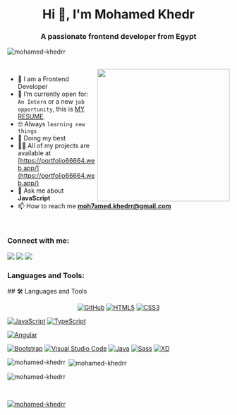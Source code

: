 <h1 align="center">Hi 👋, I'm Mohamed Khedr</h1>
<h3 align="center">A passionate frontend developer from Egypt</h3>

<p align="left">
  <img
    src="https://komarev.com/ghpvc/?username=mohamed-khedrr&label=Profile%20views&color=0e75b6&style=flat"
    alt="mohamed-khedrr"
  />
</p>

<!--=========================  -->
<br />
<img
  align="right"
  src="https://user-images.githubusercontent.com/63050133/156676671-d5b2e362-97d4-4404-9447-dd71ddfea82f.gif"
  width="300px"
/>

- :school: I am a Frontend Developer
- :thinking: I’m currently open for: `An Intern` or a new `job opportunity`, this is [MY RESUME](https://drive.google.com/drive/folders/15h4YsGZtpe7sPXT2NmF42xR1lOQiFIGH).
- :nerd_face: Always `learning new things`
- 🐼 Doing my best 
- 👨‍💻 All of my projects are available at
[https://portfolio66664.web.app/](https://portfolio66664.web.app/) 
- 💬 Ask
me about **JavaScript** 
- 📫 How to reach me **moh7amed.khedrr@gmail.com** 

<br>
<!--=========================  -->

<h3 align="left">Connect with me:</h3>

<p align="left">
  <a href="mailto:mo7amed.khedrr@gmail.com" title="Gmail"
    ><img
      src="https://img.shields.io/badge/gmail-%23F05033.svg?style=for-the-badge&logo=gmail&logoColor=white"
  /></a>
  <a href="https://codeforces.com/profile/mohamed_k" title="LinkedIn"
    ><img
      src="https://img.shields.io/badge/linkedin-%230077B5.svg?style=for-the-badge&logo=linkedin&logoColor=white"
  /></a>
  <a href="https://codeforces.com/profile/mohamed_k" title="CodeForces"
    ><img
      src="https://img.shields.io/badge/CodeForces-%23d21406.svg?style=for-the-badge&logo=codeforces&logoColor=white"
  /></a>
</p>
<!--  -->

<h3 align="left">Languages and Tools:</h3>
## 🛠 Languages and Tools
<br />
<p align="center">
  <a href="https://github.com/" title="GitHub"
    ><img
      src="https://img.shields.io/badge/github-%23121011.svg?style=for-the-badge&logo=github&logoColor=white"
      alt="GitHub"
  /></a>
  <a href="https://www.w3.org/TR/html5/" title="HTML5"
    ><img
      src="https://img.shields.io/badge/html5-%23E34F26.svg?style=for-the-badge&logo=html5&logoColor=white"
      alt="HTML5"
  /></a>
  <a href="https://www.w3.org/Style/CSS/" title="CSS3"
    ><img
      src="https://img.shields.io/badge/css3-%23157122B6.svg?style=for-the-badge&logo=css3&logoColor=white"
      alt="CSS3"
  /></a>

  <a href="https://www.javascript.com/" title="JavaScript"
    ><img
      src="https://img.shields.io/badge/javascript-%23BB9F06.svg?style=for-the-badge&logo=javascript&logoColor=white"
      alt="JavaScript"
  /></a>
  <a href="https://www.typescriptlang.org/" title="TypeScript"
    ><img
      src="https://img.shields.io/badge/typescript-%233178c6.svg?style=for-the-badge&logo=typescript&logoColor=white"
      alt="TypeScript"
  /></a>

  <a href="https://angular.io/start" title="Angular"
    ><img
      src="https://img.shields.io/badge/angular-%23DD0031.svg?style=for-the-badge&logo=angular&logoColor=white"
      alt="Angular"
  /></a>

  <a href="https://getbootstrap.com/" title="Bootstrap"
    ><img
      src="https://img.shields.io/badge/bootstrap-%237532FA.svg?style=for-the-badge&logo=bootstrap&logoColor=white"
      alt="Bootstrap"
  /></a>
  <a href="https://code.visualstudio.com/" title="Visual Studio Code"
    ><img
      src="https://img.shields.io/badge/Visual%20Studio%20Code-0078d7.svg?style=for-the-badge&logo=visual-studio-code&logoColor=white"
      alt="Visual Studio Code"
  /></a>
  <a href="https://www.java.com/en/" title="Java"
    ><img
      src="https://img.shields.io/badge/Java-ED8B00?style=for-the-badge&logo=java&logoColor=white"
      alt="Java"
  /></a>
  <a href="https://sass-lang.com/" title="Sass"
    ><img
      src="https://img.shields.io/badge/sass-%23BF4080.svg?style=for-the-badge&logo=sass&logoColor=white"
      alt="Sass"
  /></a>
  <a href="https://www.adobe.com/mena_ar/products/xd.html" title="XD"
    ><img
      src="https://img.shields.io/badge/Adobe%20XD-470137?style=for-the-badge&logo=Adobe%20XD&logoColor=#FF61F6"
      alt="XD"
  /></a>

</p>

<p>
  <img
    align="left"
    src="https://github-readme-stats.vercel.app/api/top-langs?username=mohamed-khedrr&show_icons=true&locale=en&layout=compact"
    alt="mohamed-khedrr"
  />
</p>
<p>
  &nbsp;<img
    align="center"
    src="https://github-readme-stats.vercel.app/api?username=mohamed-khedrr&show_icons=true&locale=en"
    alt="mohamed-khedrr"
  />
</p>

<p>
  <img
    align="center"
    src="https://github-readme-streak-stats.herokuapp.com/?user=mohamed-khedrr&"
    alt="mohamed-khedrr"
  />
</p>
<br />
<p align="left">
  <a href="https://github.com/ryo-ma/github-profile-trophy"
    ><img
      src="https://github-profile-trophy.vercel.app/?username=mohamed-khedrr"
      alt="mohamed-khedrr"
  /></a>
</p>
